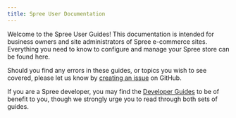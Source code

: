 ```yaml
---
title: Spree User Documentation
---
```


Welcome to the Spree User Guides! This documentation is intended for business owners and site administrators of Spree e-commerce sites. Everything you need to know to configure and manage your Spree store can be found here.

Should you find any errors in these guides, or topics you wish to see covered,
please let us know by [creating an issue](https://github.com/spree/spree/issues/new) on GitHub.

If you are a Spree developer, you may find the [Developer Guides](/developer/) to be of benefit to you, though we strongly urge you to read through both sets of guides.
